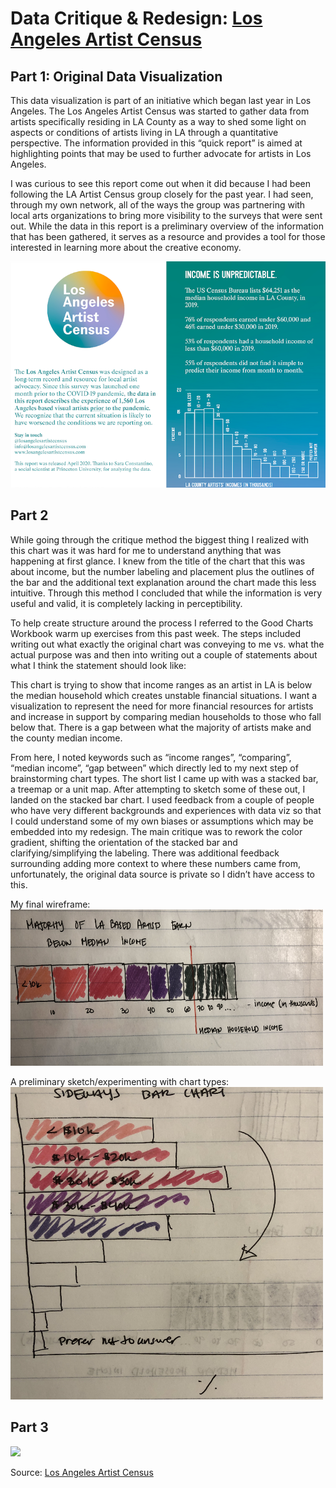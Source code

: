 # Data Critique & Redesign: [Los Angeles Artist Census](https://losangelesartistcensus.com/imgs/LA%20Artist%20Census%20Quick%20REPORT.jpg) 

## Part 1: Original Data Visualization

This data visualization is part of an initiative which began last year in Los Angeles. The Los Angeles Artist Census was started to gather data from artists specifically residing in LA County as a way to shed some light on aspects or conditions of artists living in LA through a quantitative perspective. The information provided in this “quick report” is aimed at highlighting points that may be used to further advocate for artists in Los Angeles. 

I was curious to see this report come out when it did because I had been following the LA Artist Census group closely for the past year. I had seen, through my own network, all of the ways the group was partnering with local arts organizations to bring more visibility to the surveys that were sent out. While the data in this report is a preliminary overview of the information that has been gathered, it serves as a resource and provides a tool for those interested in learning more about the creative economy.

<img src="./TSWD_Artist Census.png">

## Part 2

While going through the critique method the biggest thing I realized with this chart was it was hard for me to understand anything that was happening at first glance. I knew from the title of the chart that this was about income, but the number labeling and placement plus the outlines of the bar and the additional text explanation around the chart made this less intuitive. Through this method I concluded that while the information is very useful and valid, it is completely lacking in perceptibility.

To help create structure around the process I referred to the Good Charts Workbook warm up exercises from this past week. The steps included writing out what exactly the original chart was conveying to me vs. what the actual purpose was and then into writing out a couple of statements about what I think the statement should look like:

This chart is trying to show that income ranges as an artist in LA is below the median household which creates unstable financial situations. I want a visualization to represent the need for more financial resources for artists and increase in support by comparing median households to those who fall below that. There is a gap between what the majority of artists make and the county median income.

From here, I noted keywords such as “income ranges”, “comparing”, “median income”, “gap between” which directly led to my next step of brainstorming chart types. The short list I came up with was a stacked bar, a treemap or a unit map. After attempting to sketch some of these out, I landed on the stacked bar chart. I used feedback from a couple of people who have very different backgrounds and experiences with data viz so that I could understand some of my own biases or assumptions which may be embedded into my redesign. The main critique was to rework the color gradient, shifting the orientation of the stacked bar and clarifying/simplifying the labeling. There was additional feedback surrounding adding more context to where these numbers came from, unfortunately, the original data source is private so I didn’t have access to this. 

My final wireframe:
<br>
<img src="./TSWD Assignment_wireframe.jpg" width="500" height="250">

A preliminary sketch/experimenting with chart types: <br>
<img src="./TSWD Sketch.jpg" width="500" height="500">

## Part 3

<div class='tableauPlaceholder' id='viz1605670345710' style='position: relative'><noscript><a href='#'><img alt=' ' src='https:&#47;&#47;public.tableau.com&#47;static&#47;images&#47;TS&#47;TSWD_Assgn34_SarikaSanyal2&#47;Dashboard1&#47;1_rss.png' style='border: none' /></a></noscript><object class='tableauViz'  style='display:none;'><param name='host_url' value='https%3A%2F%2Fpublic.tableau.com%2F' /> <param name='embed_code_version' value='3' /> <param name='site_root' value='' /><param name='name' value='TSWD_Assgn34_SarikaSanyal2&#47;Dashboard1' /><param name='tabs' value='no' /><param name='toolbar' value='yes' /><param name='static_image' value='https:&#47;&#47;public.tableau.com&#47;static&#47;images&#47;TS&#47;TSWD_Assgn34_SarikaSanyal2&#47;Dashboard1&#47;1.png' /> <param name='animate_transition' value='yes' /><param name='display_static_image' value='yes' /><param name='display_spinner' value='yes' /><param name='display_overlay' value='yes' /><param name='display_count' value='yes' /><param name='language' value='en' /><param name='filter' value='publish=yes' /></object></div>                
<script type='text/javascript'>var divElement = document.getElementById('viz1605670345710');var vizElement = divElement.getElementsByTagName('object')[0];if ( divElement.offsetWidth > 800 ) { vizElement.style.width='100%';vizElement.style.height=(divElement.offsetWidth*0.75)+'px';} else if ( divElement.offsetWidth > 500 ) { vizElement.style.width='100%';vizElement.style.height=(divElement.offsetWidth*0.75)+'px';} else { vizElement.style.width='100%';vizElement.style.height='727px';}  var scriptElement = document.createElement('script');scriptElement.src = 'https://public.tableau.com/javascripts/api/viz_v1.js';                    vizElement.parentNode.insertBefore(scriptElement, vizElement);</script>

Source: [Los Angeles Artist Census](https://losangelesartistcensus.com/imgs/LA%20Artist%20Census%20Quick%20REPORT.jpg) 
